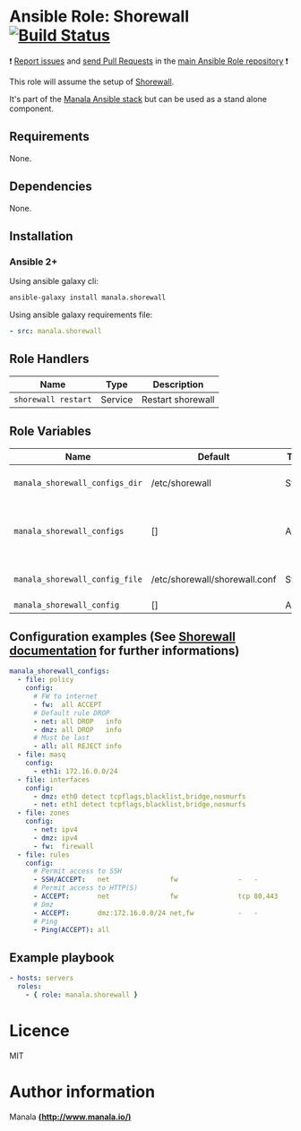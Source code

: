 # Ansible Role: Shorewall [![Build Status](https://travis-ci.org/manala/ansible-role-shorewall.svg?branch=master)](https://travis-ci.org/manala/ansible-role-shorewall)

:exclamation: [Report issues](https://github.com/manala/ansible-roles/issues) and [send Pull Requests](https://github.com/manala/ansible-roles/pulls) in the [main Ansible Role repository](https://github.com/manala/ansible-roles) :exclamation:

This role will assume the setup of [Shorewall](http://shorewall.net/).

It's part of the [Manala Ansible stack](http://www.manala.io) but can be used as a stand alone component.

## Requirements

None.

## Dependencies

None.

## Installation

### Ansible 2+

Using ansible galaxy cli:

```bash
ansible-galaxy install manala.shorewall
```

Using ansible galaxy requirements file:

```yaml
- src: manala.shorewall
```

## Role Handlers

| Name                   | Type    | Description                |
| ---------------------- | ------- | -------------------------- |
| `shorewall restart`    | Service | Restart shorewall          |

## Role Variables

| Name                              | Default                       | Type    | Description                                 |
| --------------------------------- | ----------------------------- | ------- | ------------------------------------------- |
| `manala_shorewall_configs_dir`    | /etc/shorewall                | String  | Path to configs directory                   |
| `manala_shorewall_configs`        | []                            | Array   | Configs (zones, rules, interfaces, ...)     |
| `manala_shorewall_config_file`    | /etc/shorewall/shorewall.conf | String  | Path to main config file                    |
| `manala_shorewall_config`         | []                            | Array   | Main config                                 |

## Configuration examples (See [Shorewall documentation](http://shorewall.net/Documentation_Index.html) for further informations)

```yaml
manala_shorewall_configs:
  - file: policy
    config:
      # FW to internet
      - fw:  all ACCEPT
      # Default rule DROP
      - net: all DROP   info
      - dmz: all DROP   info
      # Must be last
      - all: all REJECT info
  - file: masq
    config:
      - eth1: 172.16.0.0/24
  - file: interfaces
    config:
      - dmz: eth0 detect tcpflags,blacklist,bridge,nosmurfs
      - net: eth1 detect tcpflags,blacklist,bridge,nosmurfs
  - file: zones
    config:
      - net: ipv4
      - dmz: ipv4
      - fw:  firewall
  - file: rules
    config:
      # Permit access to SSH
      - SSH/ACCEPT:   net               fw               -   -              - -
      # Permit access to HTTP(S)
      - ACCEPT:       net               fw               tcp 80,443         - -
      # Dmz
      - ACCEPT:       dmz:172.16.0.0/24 net,fw           -   -              - -
      # Ping
      - Ping(ACCEPT): all
```

## Example playbook

```yaml
- hosts: servers
  roles:
    - { role: manala.shorewall }
```

# Licence

MIT

# Author information

Manala [**(http://www.manala.io/)**](http://www.manala.io)
